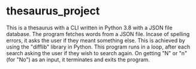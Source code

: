 # thesaurus_project
This is a thesaurus with a CLI written in Python 3.8 with a JSON file database.
The program fetches words from a JSON file. Incase of spelling errors, it asks the user if they meant something else.
This is achieved by using the "difflib" library in Python.
This program runs in a loop, after each search asking the user if they wish to search again. On getting "N" or "n" (for "No") as an input, it terminates and exits the program.
